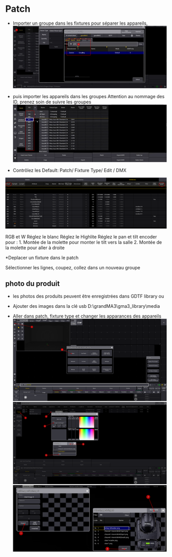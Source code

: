# Patch

* Importer un groupe dans les fixtures pour séparer les appareils, 
![Alt text](images/2023-03-13_19h59_46.png)

* puis importer les appareils dans les groupes
Attention au nommage des ID, prenez soin de suivre les groupes
![Alt text](images/2023-03-13_20h04_16.png)

* Contrôlez les Default:
Patch/ Fixture Type/ Edit / DMX

![Alt text](images/2023-06-06_20h23_34.png)

RGB et W
Réglez le blanc
Réglez le Highlite
Réglez le pan et tilt encoder pour :
    1. Montée de la molette pour monter le tilt vers la salle
    2. Montée de la molette pour aller à droite

*Deplacer un fixture dans le patch

Sélectionner les lignes, coupez, collez dans un nouveau groupe

## photo du produit
* les photos des produits peuvent être enregistrées dans GDTF library ou
* Ajouter des images dans la clé usb
D:\grandMA3\gma3_library\media

* Aller dans patch, fixture type et changer les apparances des appareils
![Alt text](images/2023-03-18_06h23_23.png)
![Alt text](images/2023-03-18_06h32_28.png)
![Alt text](images/2023-03-18_06h35_35.png)